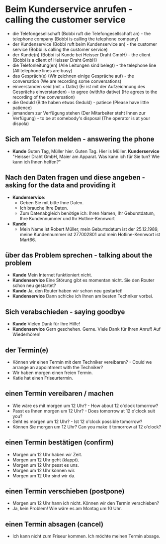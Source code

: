# Beim Kunderservice anrufen - calling the customer service


-  die Telefongesellschaft (Bobbi ruft die Telefongesellschaft an) - the telephone company (Bobbi is calling the telephone company)
-  der Kundenservice (Bobbi ruft beim Kundenservice an) - the customer service (Bobbi is calling the customer service)
-  der Kunde(n) (Bobbi ist Kunde bei Heisser Draht GmbH) - the client (Bobbi is a client of Heisser Draht GmbH)
-  die Telefonleitung(en) (Alle Leitungen sind belegt) - the telephone line (All telephone lines are busy)
-  das Gespräch(e) (Wir zeichnen einige Gespräche auf) - the conversation (We are recording some conversations)
-  einverstanden seid (mit + Dativ) (Er ist mit der Aufzeichnung des Gesprächs einverstanden) - to agree (with/to dative) (He agrees to the recording of the conversation)
-  die Geduld (Bitte haben etwas Geduld) - patiece (Please have little patience)
-  jemandem zur Verfügung stehen (Der Mitarbeiter steht Ihnen zur Verfügung) - to be at somebody's disposal (The operator is at your dispola)

## Sich am Telefon melden - answering the phone

- **Kunde** Guten Tag, Müller hier. Guten Tag. Hier is Müller. **Kunderservice** "Heisser Draht GmbH, Maier am Apparat. Was kann ich für Sie tun? Wie kann ich Ihnen helfen?"

## Nach den Daten fragen und diese angeben - asking for the data and providing it

-  **Kunderservice**:
    -  Geben Sie mit bitte Ihne Daten.
    -  Ich brauche Ihre Daten.
    -  Zum Datenabgleich benötige ich: Ihren Namen, Ihr Geburstdatum, Ihre Kundennummer und Ihr Hotline-Kennwort
- **Kunde**
    -  Mein Name ist Robert Müller, mein Geburtsdatum ist der 25.12.1989, meine Kundennummer ist 277002801 und mein Hotline-Kennwort ist Mart66.
 
## über das Problem sprechen - talking about the problem

-  **Kunde** Mein Internet funktioniert nicht.
-  **Kundenservice** Eine Störung gibt es momentan nicht. Sie den Router schon neu gestartet?
-  **Kunde** Ja, den Router haben wir schon neu gestartet!
-  **Kundenservice** Dann schicke ich Ihnen am besten Techniker vorbei.

## Sich verabschieden - saying goodbye

-  **Kunde** Vielen Dank für Ihre Hilfe!
-  **Kundenservice** Gern geschehen. Gerne. Viele Dank für Ihren Anruf! Auf Wiederhören!

## der Termin(e)

-    Können wir einen Termin mit dem Techniker vereibaren? - Could we arrange an appointment with the Techniker?
-    Wir haben morgen einen freien Termin.
-    Katie hat einen Friseurtermin.

## einen Termin vereibaren / machen
-    Wie wäre es mit morgen um 12 Uhr? - How about 12 o'clock tomorrow?
-    Passt es Ihnen morgen um 12 Uhr? - Does tomorrow at 12 o'clock suit you?
-    Geht es morgen um 12 Uhr? - Ist 12 o'clock possible tomorrow?
-    Können Sie morgen um 12 Uhr? Can you make it tomorrow at 12 o'clock?

## einen Termin bestätigen (confirm)
-    Morgen um 12 Uhr haben wir Zeit.
-    Morgen um 12 Uhr geht (klappt).
-    Morgen um 12 Uhr pesst es uns.
-    Morgen um 12 Uhr können wir.
-    Morgen um 12 Uhr sind wir da.


## einen Termin verschieben (postpone)
-    Morgen um 12 Uhr hann ich nicht. Können wir den Termin verschieben?
-    Ja, kein Problem! Wie wäre es am Montag um 10 Uhr.

## einen Termin absagen (cancel)
-    Ich kann nicht zum Friseur kommen. Ich möchte meinen Termin absage.
